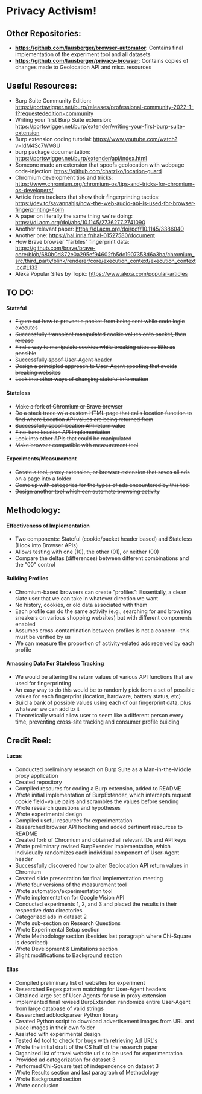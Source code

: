 # Privacy Activism!

## Other Repositories:
* **https://github.com/lausberger/browser-automator**: Contains final implementation of the experiment tool and all datasets
* **https://github.com/lausberger/privacy-browser**: Contains copies of changes made to Geolocation API and misc. resources

## Useful Resources:
* Burp Suite Community Edition: https://portswigger.net/burp/releases/professional-community-2022-1-1?requestededition=community
* Writing your first Burp Suite extension: https://portswigger.net/burp/extender/writing-your-first-burp-suite-extension
* Burp extension coding tutorial: https://www.youtube.com/watch?v=IdM4Sc7WVGU
* burp package documentation: https://portswigger.net/burp/extender/api/index.html
* Someone made an extension that spoofs geolocation with webpage code-injection: https://github.com/chatziko/location-guard
* Chromium development tips and tricks: https://www.chromium.org/chromium-os/tips-and-tricks-for-chromium-os-developers/
* Article from trackers that show their fingerprinting tactics: https://dev.to/savannahjs/how-the-web-audio-api-is-used-for-browser-fingerprinting-4oim
* A paper on literally the same thing we're doing: https://dl.acm.org/doi/abs/10.1145/2736277.2741090
* Another relevant paper: https://dl.acm.org/doi/pdf/10.1145/3386040
* Another one: https://hal.inria.fr/hal-01527580/document
* How Brave browser "farbles" fingerprint data: https://github.com/brave/brave-core/blob/680b0d872e0a295ef94602fb5dc1907358d6a3ba/chromium_src/third_party/blink/renderer/core/execution_context/execution_context.cc#L133
* Alexa Popular Sites by Topic: https://www.alexa.com/popular-articles

## TO DO:

#### Stateful
* ~~Figure out how to prevent a packet from being sent while code logic executes~~
* ~~Successfully transplant manipulated cookie values onto packet, then release~~
* ~~Find a way to manipulate cookies while breaking sites as little as possible~~
* ~~Successfully spoof User-Agent header~~
* ~~Design a principled approach to User-Agent spoofing that avoids breaking websites~~
* ~~Look into other ways of changing stateful information~~

#### Stateless
* ~~Make a fork of Chromium or Brave browser~~
* ~~Do a stack trace w/ a custom HTML page that calls location function to find where Location API values are being returned from~~
* ~~Successfully spoof location API return value~~
* ~~Fine-tune location API implementation~~
* ~~Look into other APIs that could be manipulated~~
* ~~Make browser compatible with measurement tool~~

#### Experiments/Measurement
* ~~Create a tool, proxy extension, or browser extension that saves all ads on a page into a folder~~
* ~~Come up with categories for the types of ads encountered by this tool~~
* ~~Design another tool which can automate browsing activity~~

## Methodology:

#### Effectiveness of Implementation
* Two components: Stateful (cookie/packet header based) and Stateless (Hook into Browser APIs)
* Allows testing with one (10), the other (01), or neither (00)
* Compare the deltas (differences) between different combinations and the "00" control

#### Building Profiles
* Chromium-based browsers can create "profiles": Essentially, a clean slate user that we can take in whatever direction we want
* No history, cookies, or old data associated with them
* Each profile can do the same activity (e.g., searching for and browsing sneakers on various shopping websites) but with different components enabled
* Assumes cross-contamination between profiles is not a concern--this must be verified by us
* We can measure the proportion of activity-related ads received by each profile

#### Amassing Data For Stateless Tracking
* We would be altering the return values of various API functions that are used for fingerprinting
* An easy way to do this would be to randomly pick from a set of possible values for each fingerprint (location, hardware, battery status, etc)
* Build a bank of possible values using each of our fingerprint data, plus whatever we can add to it
* Theoretically would allow user to seem like a different person every time, preventing cross-site tracking and consumer profile building


## Credit Reel:

#### Lucas
* Conducted preliminary research on Burp Suite as a Man-in-the-Middle proxy application
* Created repository
* Compiled resoures for coding a Burp extension, added to README
* Wrote initial implementation of BurpExtender, which intercepts request cookie field=value pairs and scrambles the values before sending
* Wrote research questions and hypotheses
* Wrote experimental design
* Compiled useful resources for experimentation
* Researched browser API hooking and added pertinent resources to README
* Created fork of Chromium and obtained all relevant IDs and API keys
* Wrote preliminary revised BurpExender implementation, which individually randomizes each individual component of User-Agent header
* Successfully discovered how to alter Geolocation API return values in Chromium
* Created slide presentation for final implementation meeting
* Wrote four versions of the measurement tool
* Wrote automation/experimentation tool
* Wrote implementation for Google Vision API
* Conducted experiments 1, 2, and 3 and placed the results in their respective *data* directories
* Categorized ads in dataset 2
* Wrote sub-section on Research Questions
* Wrote Experimental Setup section
* Wrote Methodology section (besides last paragraph where Chi-Square is described)
* Wrote Development & Limitations section
* Slight modifications to Background section

#### Elias
* Compiled preliminary list of websites for experiment
* Researched Regex pattern matching for User-Agent headers
* Obtained large set of User-Agents for use in proxy extension
* Implemented final revised BurpExtender: randomize entire User-Agent from large database of valid strings 
* Researched adblockparser Python library
* Created Python script to download advertisement images from URL and place images in their own folder 
* Assisted with experimental design
* Tested Ad tool to check for bugs with retrieving Ad URL's
* Wrote the initial draft of the CS half of the research paper
* Organized list of travel website url's to be used for experimentation 
* Provided ad categorization for dataset 3
* Performed Chi-Square test of independence on dataset 3
* Wrote Results section and last paragraph of Methodology
* Wrote Background section 
* Wrote conclusion
